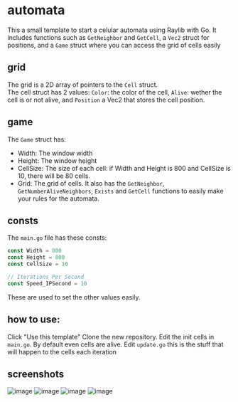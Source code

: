 # automata
This a small template to start a celular automata using Raylib with Go.
It includes functions such as `GetNeighbor` and `GetCell`, a `Vec2` struct for positions, and a `Game` struct where you can access the grid of cells easily

## grid
The grid is a 2D array of pointers to the `Cell` struct.  
The cell struct has 2 values: `Color`: the color of the cell, `Alive`: wether the cell is or not alive, and `Position` a Vec2 that stores the cell position.

## game
The `Game` struct has:
- Width: The window width
- Height: The window height
- CellSize: The size of each cell: if Width and Height is 800 and CellSize is 10, there will be 80 cells.
- Grid: The grid of cells.
It also has the `GetNeighbor`, `GetNumberAliveNeighbors`, `Exists` and `GetCell` functions to easily make your rules for the automata.

## consts
The `main.go` file has these consts:
```go
const Width = 800
const Height = 800
const CellSize = 10

// Iterations Per Second
const Speed_IPSecond = 10
```
These are used to set the other values easily.

## how to use:
Click "Use this template"
Clone the new repository.
Edit the init cells in `main.go`. By default even cells are alive.
Edit `update.go` this is the stuff that will happen to the cells each iteration

## screenshots
![image](https://github.com/checkm4ted/automata/assets/146487129/dd7ac5d8-2a32-4773-bb16-60dfcda18d54)
![image](https://github.com/checkm4ted/automata/assets/146487129/c7016c48-3cbb-442d-8800-eab9d41d48a8)
![image](https://github.com/checkm4ted/automata/assets/146487129/bdeeb6ed-cb28-4dbb-9b5c-5dd42f8a0386)
![image](https://github.com/checkm4ted/automata/assets/146487129/20a7a5f4-bda5-4e72-b15d-f3d69f9aaea0)
